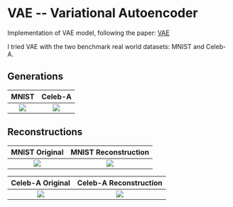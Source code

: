 # VAE -- Variational Autoencoder

Implementation of VAE model, following the paper: [VAE](https://arxiv.org/abs/1312.6114)

I tried VAE with the two benchmark real world datasets: MNIST and Celeb-A.

## Generations

MNIST            |  Celeb-A
:-------------------------:|:-------------------------: 
![](https://github.com/PrateekMunjal/VAE/blob/master/MNIST/generations.gif)  |  ![](https://github.com/PrateekMunjal/VAE/blob/master/celebA/generations.gif)

## Reconstructions

MNIST Original            |  MNIST Reconstruction
:-------------------------:|:-------------------------: 
![](https://github.com/PrateekMunjal/VAE/blob/master/MNIST/op-real/original_new_vae-95.png)  |  ![](https://github.com/PrateekMunjal/VAE/blob/master/MNIST/op-recons/reconstructed_new_vae-95.png)

Celeb-A Original            |  Celeb-A Reconstruction
:-------------------------:|:-------------------------: 
![](https://github.com/PrateekMunjal/VAE/blob/master/celebA/op-real/orig-img-8.png)  |  ![](https://github.com/PrateekMunjal/VAE/blob/master/celebA/op-recons/recons-img-8.png)

